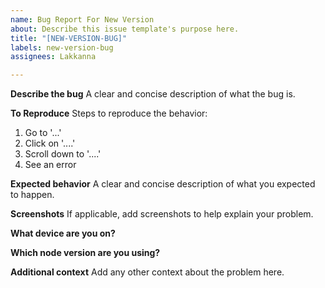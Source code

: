 ```yaml
---
name: Bug Report For New Version
about: Describe this issue template's purpose here.
title: "[NEW-VERSION-BUG]"
labels: new-version-bug
assignees: Lakkanna

---
```


**Describe the bug**
A clear and concise description of what the bug is.

**To Reproduce**
Steps to reproduce the behavior:
1. Go to '...'
2. Click on '....'
3. Scroll down to '....'
4. See an error

**Expected behavior**
A clear and concise description of what you expected to happen.

**Screenshots**
If applicable, add screenshots to help explain your problem.

**What device are you on?**

**Which node version are you using?**

**Additional context**
Add any other context about the problem here.

